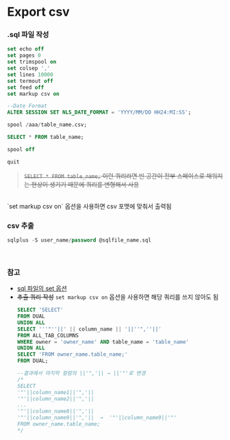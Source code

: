 Export csv
===

### .sql 파일 작성
```sql
set echo off
set pages 0
set trimspool on
set colsep ','
set lines 10000
set termout off
set feed off
set markup csv on

--Date Format
ALTER SESSION SET NLS_DATE_FORMAT = 'YYYY/MM/DD HH24:MI:SS';

spool /aaa/table_name.csv;

SELECT * FROM table_name;

spool off

quit
```
>~~`SELECT * FROM table_name;` 이런 쿼리라면 빈 공간이 전부 스페이스로 채워지는 현상이 생기기 때문에 쿼리를 변형해서 사용~~
<br>
`set markup csv on` 옵션을 사용하면 csv 포맷에 맞춰서 출력됨

<br>

### csv 추출
```sql
sqlplus -S user_name/password @sqlfile_name.sql
```

<br>

### 참고
* [sql 파일의 set 옵션](../sqlplus/README.md#sql-plus-옵션)
* ~~추출 쿼리 작성~~ `set markup csv on` 옵션을 사용하면 해당 쿼리를 쓰지 않아도 됨
  ```sql
  SELECT 'SELECT'
  FROM DUAL
  UNION ALL
  SELECT '''"''||' || column_name || '||''",''||'
  FROM ALL_TAB_COLUMNS
  WHERE owner = 'owner_name' AND table_name = 'table_name'
  UNION ALL
  SELECT 'FROM owner_name.table_name;'
  FROM DUAL;

  --결과에서 마지막 컬럼의 ||'",'|| → ||'"'로 변경
  /*
  SELECT
  '"'||column_name1||'",'||
  '"'||column_name2||'",'||
  ...
  '"'||column_name8||'",'||
  '"'||column_name9||'",'||  →  '"'||column_name9||'"'
  FROM owner_name.table_name;
  */
  ```
